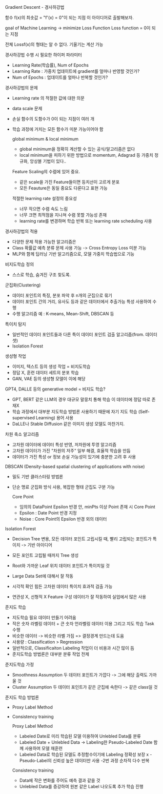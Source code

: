 Gradient Descent - 경사하강법 

함수 f(x)의 최솟값 = "f'(x) = 0"이 되는 지점
이 아이디어로 출발해보자.

goal of Machine Learning -> minimize Loss Function
Loss function = 0이 되는 지점

전체 Lossf(x)의 형태는 알 수 없다. 기울기는 계산 가능

경사하강법 수행 시 필요한 하이퍼 파라미터
- Learning Rate(학습률), Num of Epochs
- Learning Rate : 가중치 업데이트에 gradient를 얼마나 반영할 것인가?
- Num of Epochs : 업데이트를 얼마나 반복할 것인가?

경사하강법의 문제
- Learning rate 의 적절한 값에 대한 의문
- data scale 문제
- 손실 함수의 도함수가 0이 되는 지점이 여러 개
- 학습 과정에 거치는 모든 함수가 미분 가능이어야 함

  global minimum & local minimum
  - global minimum을 정확히 계산할 수 있는 공식/알고리즘은 없다
  - local minimum을 피하기 위한 방법으로 momentum, Adagrad 등
    가중치 정규화, 앙상블 기법이 있다..

  Feature Scaling의 수렴에 있어 중요.
  - 같은 scale을 가진 Feature들이면 등치선이 고르게 분포
  - 모든 Feauture은 동일 중요도 다룬다고 표현 가능

  적절한 learning rate 설정의 중요성
  - 너무 작으면 수렴 속도 느림
  - 너무 크면 최적점을 지나쳐 수렴 못할 가능성 존재
  - learning rate를 변경하며 학습 반복 
    또는 learning rate scheduling 사용

경사하강법의 적용
- 다양한 문제 적용 가능한 알고리즘은
- Class 확률값 예측 분류 문제 사용 가능
  -> Cross Entropy Loss 미분 가능
- MLP와 함께 딥러닝 기반 알고리즘으로, 
  모델 가중치 학습법으로 기능

비지도학습 정의
- 스스로 학습, 숨겨진 구조 찾도록.

군집화(Clustering)
- 데이터 포인트의 특징, 분포 파악 후 n개의 군집으로 묶기
- 데이터 포인트 간의 거리, 유사도 등과 같은 
  데이터에서 추출가능 특성 사용하여 수행
- 수행 알고리즘 예 : K-means, Mean-Shift, DBSCAN 등

특이치 탐지
- 일반적인 데이터 포인트들과 다른 
  특이 데이터 포인트 검출 알고리즘(from. 데이터셋)
- Isolation Forest

생성형 작업
- 이미지, 텍스트 등의 생성 작업 = 비지도학습
- 정답 X, 훈련 데이터 세트의 분포 학습
- GAN, VAE 등의 생성형 모델이 이에 해당

GPT4, DALLE 등의 generative model = 비지도 학습?
- GPT, BERT 같은 LLM의 경우 대규모 말뭉치 통해 학습
  이 데이터에 정답 따로 존재X
- 학습 과정에서 대부분 지도학습 방법론 사용하기 때문에
  자기 지도 학습 (Self-supervised Learning) 용어 사용
- DaLLE나 Stable Diffusion 같은 이미지 생성 모델도 마찬가지.

차원 축소 알고리즘
- 고차원 데이터에 데이터 특성 반영, 저차원에 투영 알고리즘
- 고차원 데이터가 가진 "차원의 저주" 일부 해결, 효율적 학습을 만듬
- 데이터가 가진 특성 or 정보 손실 가능성이 있기에 충분한 고려 후 사용

DBSCAN
(Density-based spatial clustering of applications with noise)
- 밀도 기반 클러스터링 방법론
- 단순 명료 군집화 방식 사용, 복잡한 형태 군집도 구분 가능
  
  Core Point
  - 임의의 DataPoint Epsilon 반경 안, minPts 이상 Point 존재 시
    Core Point
  - Epsilon : Date Point 반경 지정
  - Noise : Core Point의 Epsilon 반경 외의 데이터

Isolation Forest
- Decision Tree 변용, 
  모든 데이터 포인트 고립시킬 때, 빨리 고립되는 포인트가 특이치
  -> 기반 아이디어
- 모든 포인트 고립될 때까지 Tree 생성
- Root와 가까운 Leaf 위치 데이터 포인트가 특이치일 것

- Large Data Set에 대해서 잘 작동
- 시각적 확인 힘든 고차원 데이터 특이치 효과적 검출 가능
- 연관성 X, 선형적 X Feature 구성 데이터가 잘 작동하여
  실업에서 많은 사용

준지도 학습
- 지도학습 필요 데이터 만들기 어려움
- 작은 숫자 라벨링 데이터 + 큰 숫자 언라벨링 데이터 이용
  그리고 지도 학습 Task 수행
- 비슷한 데이터 -> 비슷한 라벨 가짐
  => 결정경계 만드는데 도움
- 사용량 : Classification > Regression 
- 일반적으로, Classificaiton Labeling 작업이 더 비용과 시간 많이 듬
- 준지도학습 방법론은 대부분 분류 작업 전제

준지도학습 가정
- Smoothness Assumption 
  두 데이터 포인트가 가깝다 -> 그에 해당 출력도 가까울 것
- Cluster Assumption
  두 데이터 포인트가 같은 군집에 속한다 -> 같은 class일 것

준지도 학습 방법론
- Proxy Label Method
- Consistency training
  
  Proxy Label Method
  - Labeled Date로 미리 학습된 모델 이용하여 
    Unlebled Data를 분류
  - Labeled Date + Unlebled Data 
    -> Labeling한 Pseudo-Labeled Date 함께 사용하여
       모델 재훈련
  - Labeled Data로 학습된 모델도 추정함수이기에
    Labeling 정확성 보장 x
    -Pseudo-Label의 신뢰성 높은 데이터만 사용
    -2번 과정 순차적 다수 반복

   Consistency training
   - Data에 작은 변화를 주어도 예측 결과 같을 것
   - Unlebled Data를 증강하여 
     원본 같은 Label 나오도록 추가 학습 진행

    